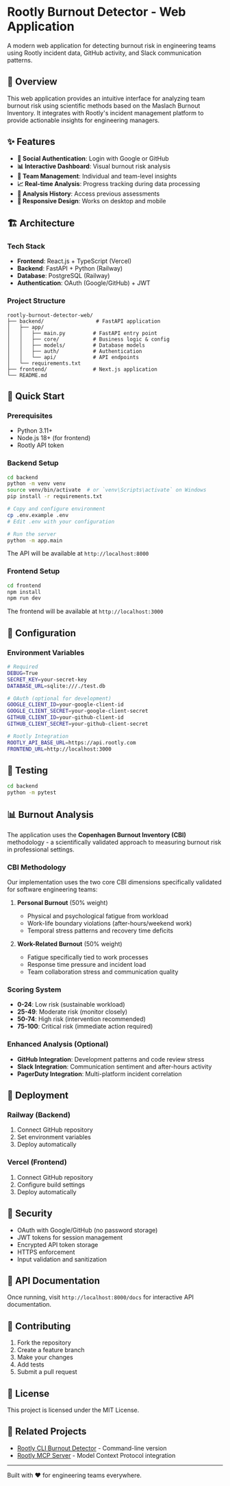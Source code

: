 # Rootly Burnout Detector - Web Application

A modern web application for detecting burnout risk in engineering teams using Rootly incident data, GitHub activity, and Slack communication patterns.

## 🎯 Overview

This web application provides an intuitive interface for analyzing team burnout risk using scientific methods based on the Maslach Burnout Inventory. It integrates with Rootly's incident management platform to provide actionable insights for engineering managers.

## ✨ Features

- **🔐 Social Authentication**: Login with Google or GitHub
- **📊 Interactive Dashboard**: Visual burnout risk analysis
- **👥 Team Management**: Individual and team-level insights
- **📈 Real-time Analysis**: Progress tracking during data processing
- **🔄 Analysis History**: Access previous assessments
- **📱 Responsive Design**: Works on desktop and mobile

## 🏗️ Architecture

### Tech Stack
- **Frontend**: React.js + TypeScript (Vercel)
- **Backend**: FastAPI + Python (Railway)
- **Database**: PostgreSQL (Railway)
- **Authentication**: OAuth (Google/GitHub) + JWT

### Project Structure
```
rootly-burnout-detector-web/
├── backend/                 # FastAPI application
│   ├── app/
│   │   ├── main.py         # FastAPI entry point
│   │   ├── core/           # Business logic & config
│   │   ├── models/         # Database models
│   │   ├── auth/           # Authentication
│   │   └── api/            # API endpoints
│   └── requirements.txt
├── frontend/               # Next.js application  
└── README.md
```

## 🚀 Quick Start

### Prerequisites
- Python 3.11+
- Node.js 18+ (for frontend)
- Rootly API token

### Backend Setup
```bash
cd backend
python -m venv venv
source venv/bin/activate  # or `venv\Scripts\activate` on Windows
pip install -r requirements.txt

# Copy and configure environment
cp .env.example .env
# Edit .env with your configuration

# Run the server
python -m app.main
```

The API will be available at `http://localhost:8000`

### Frontend Setup
```bash
cd frontend
npm install
npm run dev
```

The frontend will be available at `http://localhost:3000`

## 🔧 Configuration

### Environment Variables
```bash
# Required
DEBUG=True
SECRET_KEY=your-secret-key
DATABASE_URL=sqlite:///./test.db

# OAuth (optional for development)
GOOGLE_CLIENT_ID=your-google-client-id
GOOGLE_CLIENT_SECRET=your-google-client-secret
GITHUB_CLIENT_ID=your-github-client-id
GITHUB_CLIENT_SECRET=your-github-client-secret

# Rootly Integration
ROOTLY_API_BASE_URL=https://api.rootly.com
FRONTEND_URL=http://localhost:3000
```

## 🧪 Testing

```bash
cd backend
python -m pytest
```

## 📊 Burnout Analysis

The application uses the **Copenhagen Burnout Inventory (CBI)** methodology - a scientifically validated approach to measuring burnout risk in professional settings.

### CBI Methodology
Our implementation uses the two core CBI dimensions specifically validated for software engineering teams:

1. **Personal Burnout** (50% weight)
   - Physical and psychological fatigue from workload
   - Work-life boundary violations (after-hours/weekend work)
   - Temporal stress patterns and recovery time deficits

2. **Work-Related Burnout** (50% weight)
   - Fatigue specifically tied to work processes
   - Response time pressure and incident load
   - Team collaboration stress and communication quality

### Scoring System
- **0-24**: Low risk (sustainable workload)
- **25-49**: Moderate risk (monitor closely)
- **50-74**: High risk (intervention recommended)
- **75-100**: Critical risk (immediate action required)

### Enhanced Analysis (Optional)
- **GitHub Integration**: Development patterns and code review stress
- **Slack Integration**: Communication sentiment and after-hours activity
- **PagerDuty Integration**: Multi-platform incident correlation

## 🚢 Deployment

### Railway (Backend)
1. Connect GitHub repository
2. Set environment variables
3. Deploy automatically

### Vercel (Frontend)
1. Connect GitHub repository
2. Configure build settings
3. Deploy automatically

## 🔐 Security

- OAuth with Google/GitHub (no password storage)
- JWT tokens for session management
- Encrypted API token storage
- HTTPS enforcement
- Input validation and sanitization

## 📝 API Documentation

Once running, visit `http://localhost:8000/docs` for interactive API documentation.

## 🤝 Contributing

1. Fork the repository
2. Create a feature branch
3. Make your changes
4. Add tests
5. Submit a pull request

## 📄 License

This project is licensed under the MIT License.

## 🔗 Related Projects

- [Rootly CLI Burnout Detector](https://github.com/your-org/rootly-burnout-detector) - Command-line version
- [Rootly MCP Server](https://github.com/Rootly-AI-Labs/Rootly-MCP-server) - Model Context Protocol integration

---

Built with ❤️ for engineering teams everywhere.